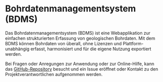# Bohrdatenmanagementsystem (BDMS)

Das Bohrdatenmanagementsystem (BDMS) ist eine Webapplikation zur einfachen strukturierten Erfassung von geologischen Bohrdaten. Mit dem BDMS können Bohrdaten von überall, ohne Lizenzen und Plattform-unabhängig erfasst, harmonisiert und für die eigene Nutzung exportiert werden.

Bei Fragen oder Anregungen zur Anwendung oder zur Online-Hilfe, kann das [GitHub-Repository](https://github.com/geoadmin/suite-bdms) besucht und ein Issue eröffnet oder Kontakt zu den Projektverantwortlichen aufgenommen werden.
